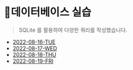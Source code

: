 # 📑데이터베이스 실습

> SQLite 를 활용하여 다양한 쿼리를 작성했습니다.



- [2022-08-16-TUE](assignment/220816.md)
- [2022-08-17-WED](assignment/220817.md)
- [2022-08-18-THU](assignment/220818.md)
- [2022-08-19-FRI](assignment/220819.md)
